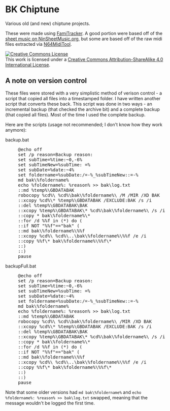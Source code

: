 # BK Chiptune

Various old (and new) chiptune projects.

These were made using [FamiTracker](http://www.famitracker.com/).  A good portion were based off of the [sheet music on NinSheetMusic.org](http://www.famitracker.com/), but some are based off of the raw midi files extracted via [N64MidiTool](http://www.goldeneyevault.com/viewfile.php?id=211).

<a rel="license" href="http://creativecommons.org/licenses/by-sa/4.0/"><img alt="Creative Commons License" style="border-width:0" src="https://i.creativecommons.org/l/by-sa/4.0/88x31.png" /></a><br />This work is licensed under a <a rel="license" href="http://creativecommons.org/licenses/by-sa/4.0/">Creative Commons Attribution-ShareAlike 4.0 International License</a>.

## A note on version control

These files were stored with a very simplistic method of verison control - a script that copied all files into a timestamped folder.  I have written another script that converts these back.  This script was done in two ways - an incremental backup (that checked the archive bit) and a complete backup (that copied all files).  Most of the time I used the complete backup.

Here are the scripts (usage not recommended; I don't know how they work anymore):

<dl>
<dt>backup.bat</dt>
<dd>
<pre lang="batch">
@echo off
set /p reason=Backup reason: 
set subTime=%time:~0,-6%
set subTimeNew=%subTime: =%
set subDate=%date:~4%
set foldername=%subDate:/=-%_%subTimeNew::=-%
md bak\%foldername%
echo %foldername%: %reason% >> bak\log.txt
::md %temp%\GBDATABAK
robocopy %cd%\ %cd%\bak\%foldername%\ /M /MIR /XD BAK
::xcopy %cd%\* %temp%\GBDATABAK /EXCLUDE:BAK /s /i
::del %temp%\GBDATABAK\BAK
::xcopy %temp%\GBDATABAK\* %cd%\bak\%foldername%\ /s /i
::copy * bak\%foldername%\*
::for /d %%f in (*) do (
::if NOT "%%f"=="bak" (
::md bak\%foldername%\%%f
::xcopy %cd%\ %cd%\..\bak\%foldername%\%%f /e /i
::copy %%f\* bak\%foldername%\%%f\*
::)
::)
pause
</pre>
</dd>
<dt>backupFull.bat</dt>
<dd>
<pre lang="batch">
@echo off
set /p reason=Backup reason: 
set subTime=%time:~0,-6%
set subTimeNew=%subTime: =%
set subDate=%date:~4%
set foldername=%subDate:/=-%_%subTimeNew::=-%
md bak\%foldername%
echo %foldername%: %reason% >> bak\log.txt
::md %temp%\GBDATABAK
robocopy %cd%\ %cd%\bak\%foldername%\ /MIR /XD BAK
::xcopy %cd%\* %temp%\GBDATABAK /EXCLUDE:BAK /s /i
::del %temp%\GBDATABAK\BAK
::xcopy %temp%\GBDATABAK\* %cd%\bak\%foldername%\ /s /i
::copy * bak\%foldername%\*
::for /d %%f in (*) do (
::if NOT "%%f"=="bak" (
::md bak\%foldername%\%%f
::xcopy %cd%\ %cd%\..\bak\%foldername%\%%f /e /i
::copy %%f\* bak\%foldername%\%%f\*
::)
::)
pause
</pre>
</dd>
</dl>

Note that some older versions had `md bak\%foldername%` and `echo %foldername%: %reason% >> bak\log.txt` swapped, meaning that the message wouldn't be logged the first time.